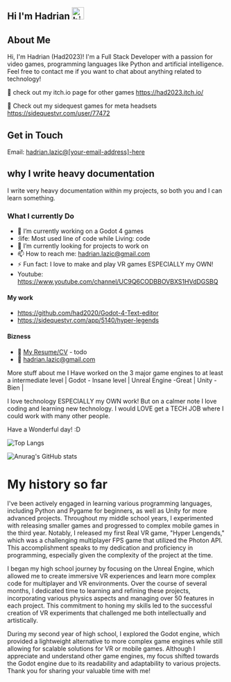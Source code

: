 ## Hi I'm Hadrian <img src="https://user-images.githubusercontent.com/1303154/88677602-1635ba80-d120-11ea-84d8-d263ba5fc3c0.gif" width="28px" height="28px" alt="hi">

## About Me
Hi, I'm Hadrian (Had2023)! I'm a Full Stack Developer with a passion for video games, programming languages like Python and artificial intelligence. Feel free to contact me if you want to chat about anything related to technology!

🚀 check out my itch.io page for other games https://had2023.itch.io/

🚀 Check out my sidequest games for meta headsets https://sidequestvr.com/user/77472

## Get in Touch
Email: [hadrian.lazic@[your-email-address]-here](mailto:%1D)

## why I write heavy documentation
I write very heavy documentation within my projects, so both you and I can learn something.

### What I currently Do

- 🔭 I’m currently working on a Godot 4 games
- :life: Most used line of code while Living: code
- 🤔 I’m currently looking for projects to work on
- 📫 How to reach me: hadrian.lazic@gmail.com
- ⚡ Fun fact: I love to make and play VR games ESPECIALLY my OWN!
- Youtube: https://www.youtube.com/channel/UC9Q6CODBBOVBXS1HVdDGSBQ

#### My work 

- https://github.com/had2020/Godot-4-Text-editor
- https://sidequestvr.com/app/5140/hyper-legends


#### Bizness
- :paperclip: [My Resume/CV](https://google.com) - todo
- :email: hadrian.lazic@gmail.com

More stuff about me 
I Have worked on the 3 major game engines to at least a intermediate level 
| Godot - Insane level | Unreal Engine -Great | Unity - Bien |


I love technology ESPECIALLY my OWN work! But on a calmer note I love coding and learning new technology. I would LOVE 
get a TECH JOB where I could work with many other people. 

Have a Wonderful day! :D

![Top Langs](https://github-readme-stats.vercel.app/api/top-langs/?username=had2020&langs_count=5)

![Anurag's GitHub stats](https://github-readme-stats.vercel.app/api?username=had2020&show=reviews,discussions_started,discussions_answered,prs_merged,prs_merged_percentage)

# My history so far
I've been actively engaged in learning various programming languages, including Python and Pygame for beginners, as well as Unity for more advanced projects. Throughout my middle school years, I experimented with releasing smaller games and progressed to complex mobile games in the third year. Notably, I released my first Real VR game, "Hyper Lengends," which was a challenging multiplayer FPS game that utilized the Photon API. This accomplishment speaks to my dedication and proficiency in programming, especially given the complexity of the project at the time. 

I began my high school journey by focusing on the Unreal Engine, which allowed me to create immersive VR experiences and learn more complex code for multiplayer and VR environments. Over the course of several months, I dedicated time to learning and refining these projects, incorporating various physics aspects and managing over 50 features in each project. This commitment to honing my skills led to the successful creation of VR experiments that challenged me both intellectually and artistically.

During my second year of high school, I explored the Godot engine, which provided a lightweight alternative to more complex game engines while still allowing for scalable solutions for VR or mobile games. Although I appreciate and understand other game engines, my focus shifted towards the Godot engine due to its readability and adaptability to various projects. Thank you for sharing your valuable time with me!
